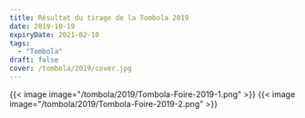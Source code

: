 ```yaml
---
title: Résultat du tirage de la Tombola 2019
date: 2019-10-19
expiryDate: 2021-02-10
tags: 
  - "Tombola"
draft: false
cover: /tombola/2019/cover.jpg
---
```


<!--more-->
{{< image image="/tombola/2019/Tombola-Foire-2019-1.png" >}}
{{< image image="/tombola/2019/Tombola-Foire-2019-2.png" >}}
